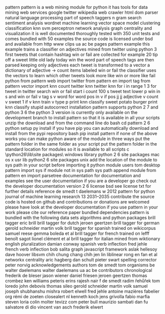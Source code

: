pattern pattern is a web mining module for python it has tools for data mining web services google twitter wikipedia web crawler html dom parser natural language processing part of speech taggers n gram search sentiment analysis wordnet machine learning vector space model clustering classification knn svm perceptron network analysis graph centrality and visualization it is well documented thoroughly tested with 350 unit tests and comes bundled with 50 examples the source code is licensed under bsd and available from http www clips ua ac be pages pattern example this example trains a classifier on adjectives mined from twitter using python 3 first tweets that contain hashtag win or fail are collected for example 20 tip off a sweet little old lady today win the word part of speech tags are then parsed keeping only adjectives each tweet is transformed to a vector a dictionary of adjective → count items labeled win or fail the classifier uses the vectors to learn which other tweets look more like win or more like fail python from pattern web import twitter from pattern en import tag from pattern vector import knn count twitter knn twitter knn for i in range 1 3 for tweet in twitter search win or fail start i count 100 s tweet text lower p win in s and win or fail v tag s v word for word pos in v if pos jj jj adjective v count v sweet 1 if v knn train v type p print knn classify sweet potato burger print knn classify stupid autocorrect installation pattern supports python 2 7 and python 3 6 the python 3 version is currently only available on the development branch to install pattern so that it is available in all your scripts unzip the download and from the command line do bash cd pattern 2 6 python setup py install if you have pip you can automatically download and install from the pypi repository bash pip install pattern if none of the above works you can make python aware of the module in three ways put the pattern folder in the same folder as your script put the pattern folder in the standard location for modules so it is available to all scripts c \python26\lib\site packages\ windows library python 2 6 site packages mac os x usr lib python2 6 site packages unix add the location of the module to sys path in your script before importing it python module users tom desktop pattern import sys if module not in sys path sys path append module from pattern en import parsetree documentation for documentation and examples see the user documentation if you are a developer go check out the developer documentation version 2 6 license bsd see license txt for further details reference de smedt t daelemans w 2012 pattern for python journal of machine learning research 13 2031–2035 contribute the source code is hosted on github and contributions or donations are welcomed please have look at the developer documentation if you use pattern in your work please cite our reference paper bundled dependencies pattern is bundled with the following data sets algorithms and python packages brill tagger eric brill brill tagger for dutch jeroen geertzen brill tagger for german gerold schneider martin volk brill tagger for spanish trained on wikicorpus samuel reese gemma boleda et al brill tagger for french trained on lefff benoît sagot lionel clément et al brill tagger for italian mined from wiktionary english pluralization damian conway spanish verb inflection fred jehle french verb inflection bob salita graph javascript framework aslak hellesoy dave hoover libsvm chih chung chang chih jen lin liblinear rong en fan et al networkx centrality aric hagberg dan schult pieter swart spelling corrector peter norvig acknowledgements authors tom de smedt tom organisms be walter daelemans walter daelemans ua ac be contributors chronological frederik de bleser jason wiener daniel friesen jeroen geertzen thomas crombez ken williams peteris erins rajesh nair f de smedt radim řehůřek tom loredo john debovis thomas sileo gerold schneider martin volk samuel joseph shubhanshu mishra robert elwell fred jehle antoine mazières fabelier org rémi de zoeten closealert nl kenneth koch jens grivolla fabio marfia steven loria colin molter tevizz com peter bull maurizio sambati dan fu salvatore di dio vincent van asch frederik elwert